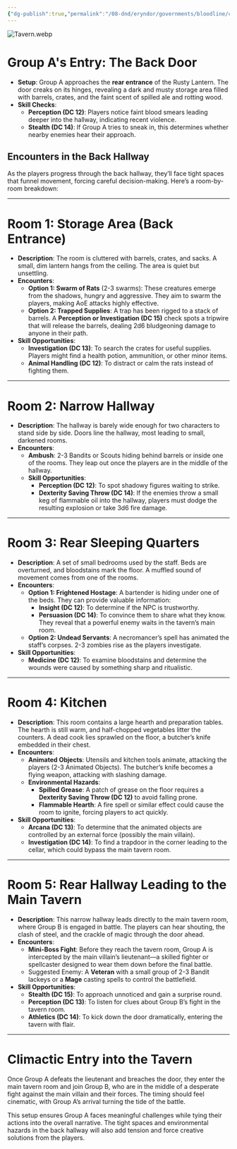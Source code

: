 ```yaml
---
{"dg-publish":true,"permalink":"/08-dnd/eryndor/governments/bloodline/cities-and-towns/charhollow/charhollow-the-siege-fight-for-the-rusty-lantern/"}
---
```


![Tavern.webp](/img/user/08%20DND/Eryndor/assets/uvtt2fgu/Tavern.webp)


# **Group A's Entry: The Back Door**

- **Setup**: Group A approaches the **rear entrance** of the Rusty Lantern. The door creaks on its hinges, revealing a dark and musty storage area filled with barrels, crates, and the faint scent of spilled ale and rotting wood.
- **Skill Checks**:
    - **Perception (DC 12)**: Players notice faint blood smears leading deeper into the hallway, indicating recent violence.
    - **Stealth (DC 14)**: If Group A tries to sneak in, this determines whether nearby enemies hear their approach.

## **Encounters in the Back Hallway**

As the players progress through the back hallway, they’ll face tight spaces that funnel movement, forcing careful decision-making. Here’s a room-by-room breakdown:

---

# **Room 1: Storage Area (Back Entrance)**

- **Description**: The room is cluttered with barrels, crates, and sacks. A small, dim lantern hangs from the ceiling. The area is quiet but unsettling.
- **Encounters**:
    - **Option 1: Swarm of Rats** (2-3 swarms): These creatures emerge from the shadows, hungry and aggressive. They aim to swarm the players, making AoE attacks highly effective.
    - **Option 2: Trapped Supplies**: A trap has been rigged to a stack of barrels. A **Perception or Investigation (DC 15)** check spots a tripwire that will release the barrels, dealing 2d6 bludgeoning damage to anyone in their path.
- **Skill Opportunities**:
    - **Investigation (DC 13)**: To search the crates for useful supplies. Players might find a health potion, ammunition, or other minor items.
    - **Animal Handling (DC 12)**: To distract or calm the rats instead of fighting them.

---

# **Room 2: Narrow Hallway**

- **Description**: The hallway is barely wide enough for two characters to stand side by side. Doors line the hallway, most leading to small, darkened rooms.
- **Encounters**:
    - **Ambush**: 2-3 Bandits or Scouts hiding behind barrels or inside one of the rooms. They leap out once the players are in the middle of the hallway.
    - **Skill Opportunities**:
        - **Perception (DC 12)**: To spot shadowy figures waiting to strike.
        - **Dexterity Saving Throw (DC 14)**: If the enemies throw a small keg of flammable oil into the hallway, players must dodge the resulting explosion or take 3d6 fire damage.

---

# **Room 3: Rear Sleeping Quarters**

- **Description**: A set of small bedrooms used by the staff. Beds are overturned, and bloodstains mark the floor. A muffled sound of movement comes from one of the rooms.
- **Encounters**:
    - **Option 1: Frightened Hostage**: A bartender is hiding under one of the beds. They can provide valuable information:
        - **Insight (DC 12)**: To determine if the NPC is trustworthy.
        - **Persuasion (DC 14)**: To convince them to share what they know. They reveal that a powerful enemy waits in the tavern’s main room.
    - **Option 2: Undead Servants**: A necromancer’s spell has animated the staff’s corpses. 2-3 zombies rise as the players investigate.
- **Skill Opportunities**:
    - **Medicine (DC 12)**: To examine bloodstains and determine the wounds were caused by something sharp and ritualistic.

---

# **Room 4: Kitchen**

- **Description**: This room contains a large hearth and preparation tables. The hearth is still warm, and half-chopped vegetables litter the counters. A dead cook lies sprawled on the floor, a butcher’s knife embedded in their chest.
- **Encounters**:
    - **Animated Objects**: Utensils and kitchen tools animate, attacking the players (2-3 Animated Objects). The butcher’s knife becomes a flying weapon, attacking with slashing damage.
    - **Environmental Hazards**:
        - **Spilled Grease**: A patch of grease on the floor requires a **Dexterity Saving Throw (DC 12)** to avoid falling prone.
        - **Flammable Hearth**: A fire spell or similar effect could cause the room to ignite, forcing players to act quickly.
- **Skill Opportunities**:
    - **Arcana (DC 13)**: To determine that the animated objects are controlled by an external force (possibly the main villain).
    - **Investigation (DC 14)**: To find a trapdoor in the corner leading to the cellar, which could bypass the main tavern room.

---

# **Room 5: Rear Hallway Leading to the Main Tavern**

- **Description**: This narrow hallway leads directly to the main tavern room, where Group B is engaged in battle. The players can hear shouting, the clash of steel, and the crackle of magic through the door ahead.
- **Encounters**:
    - **Mini-Boss Fight**: Before they reach the tavern room, Group A is intercepted by the main villain’s lieutenant—a skilled fighter or spellcaster designed to wear them down before the final battle.
    - Suggested Enemy: A **Veteran** with a small group of 2-3 Bandit lackeys or a **Mage** casting spells to control the battlefield.
- **Skill Opportunities**:
    - **Stealth (DC 15)**: To approach unnoticed and gain a surprise round.
    - **Perception (DC 13)**: To listen for clues about Group B’s fight in the tavern room.
    - **Athletics (DC 14)**: To kick down the door dramatically, entering the tavern with flair.

---

# **Climactic Entry into the Tavern**

Once Group A defeats the lieutenant and breaches the door, they enter the main tavern room and join Group B, who are in the middle of a desperate fight against the main villain and their forces. The timing should feel cinematic, with Group A’s arrival turning the tide of the battle.

This setup ensures Group A faces meaningful challenges while tying their actions into the overall narrative. The tight spaces and environmental hazards in the back hallway will also add tension and force creative solutions from the players.